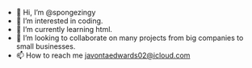 - 👋 Hi, I’m @spongezingy
- 👀 I’m interested in coding.
- 🌱 I’m currently learning html.
- 💞️ I’m looking to collaborate on many projects from big companies to small businesses.
- 📫 How to reach me javontaedwards02@icloud.com

<!---
spongezingy/spongezingy is a ✨ special ✨ repository because its `README.md` (this file) appears on your GitHub profile.
You can click the Preview link to take a look at your changes.
--->

